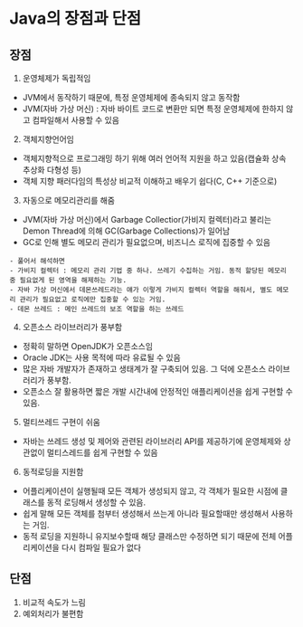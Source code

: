 # Java의 장점과 단점

## 장점
1. 운영체제가 독립적임
  - JVM에서 동작하기 때문에, 특정 운영체제에 종속되지 않고 동작함
  - JVM(자바 가상 머신) : 자바 바이트 코드로 변환만 되면 특정 운영체제에 한하지 않고 컴파일해서 사용할 수 있음

2. 객체지향언어임
  - 객체지향적으로 프로그래밍 하기 위해 여러 언어적 지원을 하고 있음(캡슐화 상속 추상화 다형성 등)
  - 객체 지향 패러다임의 특성상 비교적 이해하고 배우기 쉽다(C, C++ 기준으로)

3. 자동으로 메모리관리를 해줌
  - JVM(자바 가상 머신)에서 Garbage Collectior(가비지 컬렉터)라고 불리는 Demon Thread에 의해 GC(Garbage Collections)가 일어남
  - GC로 인해 별도 메모리 관리가 필요없으며, 비즈니스 로직에 집중할 수 있음

```
- 풀어서 해석하면
- 가비지 컬렉터 : 메모리 관리 기법 중 하나. 쓰레기 수집하는 거임. 동적 할당된 메모리 중 필요없게 된 영역을 해제하는 기능.
- 자바 가상 머신에서 데몬쓰레드라는 얘가 이렇게 가비지 컬렉터 역할을 해줘서, 별도 메모리 관리가 필요없고 로직에만 집중할 수 있는 거임.
- 데몬 쓰레드 : 메인 쓰레드의 보조 역할을 하는 쓰레드
```

4. 오픈소스 라이브러리가 풍부함
  - 정확히 말하면 OpenJDK가 오픈소스임
  - Oracle JDK는 사용 목적에 따라 유료될 수 있음
  - 많은 자바 개발자가 존재하고 생태계가 잘 구축되어 있음. 그 덕에 오픈소스 라이브러리가 풍부함.
  - 오픈소스 잘 활용하면 짧은 개발 시간내에 안정적인 애플리케이션을 쉽게 구현할 수 있음.

5. 멀티쓰레드 구현이 쉬움
  - 자바는 쓰레드 생성 및 제어와 관련된 라이브러리 API를 제공하기에 운영체제와 상관없이 멀티스레드를 쉽게 구현할 수 있음

6. 동적로딩을 지원함
  - 어플리케이션이 실행될때 모든 객체가 생성되지 않고, 각 객체가 필요한 시점에 클래스를 동적 로딩해서 생성할 수 있음.
  - 쉽게 말해 모든 객체를 첨부터 생성해서 쓰는게 아니라 필요할때만 생성해서 사용하는 거임.
  - 동적 로딩을 지원하니 유지보수할때 해당 클래스만 수정하면 되기 때문에 전체 어플리케이션을 다시 컴파일 필요가 없다

## 단점
1. 비교적 속도가 느림
2. 예외처리가 불편함

